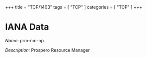 +++
title = "TCP/1403"
tags = [ "TCP" ]
categories = [ "TCP" ]
+++

# IANA Data

_Name:_ prm-nm-np

_Description:_ Prospero Resource Manager


